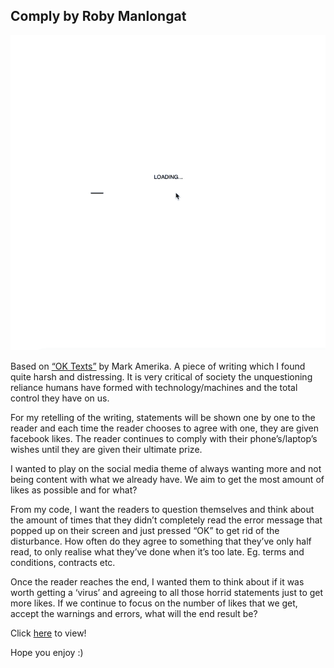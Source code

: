 ## Comply by Roby Manlongat

![](comply.gif)


Based on [“OK Texts”](http://digbeyond.com/readme/JPG/OK_Texts_from_Meta_data_A_Digital_Poetics_sm.pdf) by Mark Amerika. A piece of writing which I found quite harsh and distressing. It is very critical of society the unquestioning reliance humans have formed with technology/machines and the total control they have on us.

For my retelling of the writing, statements will be shown one by one to the reader and each time the reader chooses to agree with one, they are given facebook likes. The reader continues to comply with their phone’s/laptop’s wishes until they are given their ultimate prize. 

I wanted to play on the social media theme of always wanting more and not being content with what we already have. We aim to get the most amount of likes as possible and for what? 

From my code, I want the readers to question themselves and think about the amount of times that they didn’t completely read the error message that popped up on their screen and just pressed “OK” to get rid of the disturbance. How often do they agree to something that they’ve only half read, to only realise what they’ve done when it’s too late. Eg. terms and conditions, contracts etc.

Once the reader reaches the end, I wanted them to think about if it was worth getting a ‘virus’ and agreeing to all those horrid statements just to get more likes. If we continue to focus on the number of likes that we get, accept the warnings and errors, what will the end result be?

Click [here](https://robymanlongat.github.io/c0dewords/week12/majorProject_finalefinale) to view!

Hope you enjoy :)
